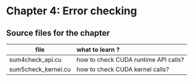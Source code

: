 # Chapter 4: Error checking

## Source files for the chapter

| file                | what to learn ? |
|---------------------|:----------------|
| sum4check_api.cu    | how to check CUDA runtime API calls? |
| sum5check_kernel.cu | how to check CUDA kernel calls? |
